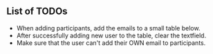 ## List of TODOs

- When adding participants, add the emails to a small table below.
- After successfully adding new user to the table, clear the textfield.
- Make sure that the user can't add their OWN email to participants.
